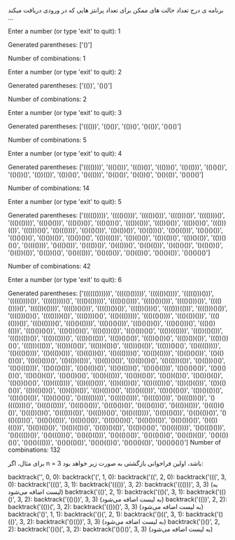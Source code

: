 برنامه ی درج تعداد حالت های ممکن برای تعداد پرانتز هایی که در ورودی دریافت میکند ... 

Enter a number (or type 'exit' to quit): 1

Generated parentheses: ['()']

Number of combinations: 1



Enter a number (or type 'exit' to quit): 2

Generated parentheses: ['(())', '()()']

Number of combinations: 2



Enter a number (or type 'exit' to quit): 3

Generated parentheses: ['((()))', '(()())', '(())()', '()(())', '()()()']

Number of combinations: 5



Enter a number (or type 'exit' to quit): 4

Generated parentheses: ['(((())))', '((()()))', '((())())', '((()))()', '(()(()))', '(()()())', '(()())()', '(())(())', '(())()()', '()((()))', '()(()())', '()(())()', '()()(())', '()()()()']

Number of combinations: 14


Enter a number (or type 'exit' to quit): 5

Generated parentheses: ['((((()))))', '(((()())))', '(((())()))', '(((()))())', '(((())))()', '((()(())))', '((()()()))', '((()())())', '((()()))()', '((())(()))', '((())()())', '((())())()', '((()))(())', '((()))()()', '(()((())))', '(()(()()))', '(()(())())', '(()(()))()', '(()()(()))', '(()()()())', '(()()())()', '(()())(())', '(()())()()', '(())((()))', '(())(()())', '(())(())()', '(())()(())', '(())()()()', '()(((())))', '()((()()))', '()((())())', '()((()))()', '()(()(()))', '()(()()())', '()(()())()', '()(())(())', '()(())()()', '()()((()))', '()()(()())', '()()(())()', '()()()(())', '()()()()()']

Number of combinations: 42


Enter a number (or type 'exit' to quit): 6

Generated parentheses: ['(((((())))))', '((((()()))))', '((((())())))', '((((()))()))', '((((())))())', '((((()))))()', '(((()(()))))', '(((()()())))', '(((()())()))', '(((()()))())', '(((()())))()', '(((())(())))', '(((())()()))', '(((())())())', '(((())()))()', '(((()))(()))', '(((()))()())', '(((()))())()', '(((())))(())', '(((())))()()', '((()((()))))', '((()(()())))', '((()(())()))', '((()(()))())', '((()(())))()', '((()()(())))', '((()()()()))', '((()()())())', '((()()()))()', '((()())(()))', '((()())()())', '((()())())()', '((()()))(())', '((()()))()()', '((())((())))', '((())(()()))', '((())(())())', '((())(()))()', '((())()(()))', '((())()()())', '((())()())()', '((())())(())', '((())())()()', '((()))((()))', '((()))(()())', '((()))(())()', '((()))()(())', '((()))()()()', '(()(((()))))', '(()((()())))', '(()((())()))', '(()((()))())', '(()((())))()', '(()(()(())))', '(()(()()()))', '(()(()())())', '(()(()()))()', '(()(())(()))', '(()(())()())', '(()(())())()', '(()(()))(())', '(()(()))()()', '(()()((())))', '(()()(()()))', '(()()(())())', '(()()(()))()', '(()()()(()))', '(()()()()())', '(()()()())()', '(()()())(())', '(()()())()()', '(()())((()))', '(()())(()())', '(()())(())()', '(()())()(())', '(()())()()()', '(())(((())))', '(())((()()))', '(())((())())', '(())((()))()', '(())(()(()))', '(())(()()())', '(())(()())()', '(())(())(())', '(())(())()()', '(())()((()))', '(())()(()())', '(())()(())()', '(())()()(())', '(())()()()()', '()((((()))))', '()(((()())))', '()(((())()))', '()(((()))())', '()(((())))()', '()((()(())))', '()((()()()))', '()((()())())', '()((()()))()', '()((())(()))', '()((())()())', '()((())())()', '()((()))(())', '()((()))()()', '()(()((())))', '()(()(()()))', '()(()(())())', '()(()(()))()', '()(()()(()))', '()(()()()())', '()(()()())()', '()(()())(())', '()(()())()()', '()(())((()))', '()(())(()())', '()(())(())()', '()(())()(())', '()(())()()()', '()()(((())))', '()()((()()))', '()()((())())', '()()((()))()', '()()(()(()))', '()()(()()())', '()()(()())()', '()()(())(())', '()()(())()()', '()()()((()))', '()()()(()())', '()()()(())()', '()()()()(())', '()()()()()()']
Number of combinations: 132

برای مثال، اگر n = 3 باشد، اولین فراخوانی بازگشتی به صورت زیر خواهد بود:

backtrack('', 0, 0):
backtrack('(', 1, 0):
backtrack('((', 2, 0):
backtrack('(((', 3, 0):
backtrack('((()', 3, 1):
backtrack('((())', 3, 2):
backtrack('((()))', 3, 3) (به لیست اضافه می‌شود)
backtrack('(()', 2, 1):
backtrack('(()(', 3, 1):
backtrack('(()()', 3, 2):
backtrack('(()())', 3, 3) (به لیست اضافه می‌شود)
backtrack('(())', 2, 2):
backtrack('(())(', 3, 2):
backtrack('(())()', 3, 3) (به لیست اضافه می‌شود)
backtrack('()', 1, 1):
backtrack('()(', 2, 1):
backtrack('()((', 3, 1):
backtrack('()(()', 3, 2):
backtrack('()(())', 3, 3) (به لیست اضافه می‌شود)
backtrack('()()', 2, 2):
backtrack('()()(', 3, 2):
backtrack('()()()', 3, 3) (به لیست اضافه می‌شود)
